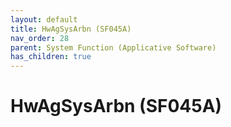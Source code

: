 ```yaml
---
layout: default
title: HwAgSysArbn (SF045A)
nav_order: 28
parent: System Function (Applicative Software)
has_children: true
---
```

# HwAgSysArbn (SF045A)

